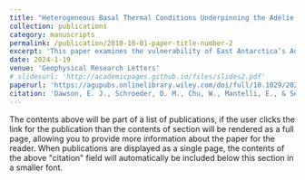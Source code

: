 ```yaml
---
title: "Heterogeneous Basal Thermal Conditions Underpinning the Adélie-George V Coast, East Antarctica"
collection: publications
category: manuscripts
permalink: /publication/2010-10-01-paper-title-number-2
excerpt: 'This paper examines the vulnerability of East Antarctica’s Adélie-George V Land, focusing on the Wilkes Subglacial Basin, to ice sheet instability. Using a new statistical method to analyze airborne radar sounding data, the study identifies mixed frozen and thawed bed conditions near the grounding zone. These findings suggest that the region may be more susceptible to climate-driven retreat and mass loss than previously thought, due to the potential ease of ice flow over areas that are near thawing.'
date: 2024-1-19
venue: 'Geophysical Research Letters'
# slidesurl: 'http://academicpages.github.io/files/slides2.pdf'
paperurl: 'https://agupubs.onlinelibrary.wiley.com/doi/full/10.1029/2023GL105450'
citation: 'Dawson, E. J., Schroeder, D. M., Chu, W., Mantelli, E., & Seroussi, H. (2024). Heterogeneous basal thermal conditions underpinning the Adélie‐George V Coast, East Antarctica. Geophysical Research Letters, 51(2), e2023GL105450'
---
```


The contents above will be part of a list of publications, if the user clicks the link for the publication than the contents of section will be rendered as a full page, allowing you to provide more information about the paper for the reader. When publications are displayed as a single page, the contents of the above "citation" field will automatically be included below this section in a smaller font.
